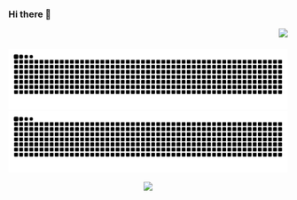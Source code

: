 ### Hi there 👋 <p align=right><img src="https://komarev.com/ghpvc/?username=akakadir&label=Total+Count"></p>

![github contribution grid snake animation](https://raw.githubusercontent.com/akakadir/akakadir/output/github-contribution-grid-snake-dark.svg#gh-dark-mode-only)
![github contribution grid snake animation](https://raw.githubusercontent.com/akakadir/akakadir/output/github-contribution-grid-snake.svg#gh-light-mode-only)
<p align=center><img src=https://widgetbite.com/stats/akakadir></p>

